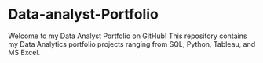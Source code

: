 # Data-analyst-Portfolio
Welcome to my Data Analyst Portfolio on GitHub! This repository contains my Data Analytics portfolio projects ranging from SQL, Python, Tableau, and MS Excel.
